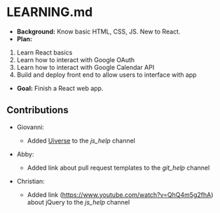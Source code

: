 # LEARNING.md

- **Background:** Know basic HTML, CSS, JS. New to React.  
- **Plan:**  
 1. Learn React basics
 2. Learn how to interact with Google OAuth
 3. Learn how to interact with Google Calendar API
 4. Build and deploy front end to allow users to interface with app
- **Goal:** Finish a React web app.  

## Contributions
- Giovanni:
  -  Added [Uiverse](https://uiverse.io/) to the *js_help* channel

- Abby:
  - Added link about pull request templates to the *git_help* channel

- Christian:
  - Added link (https://www.youtube.com/watch?v=QhQ4m5g2fhA) about jQuery to the *js_help* channel